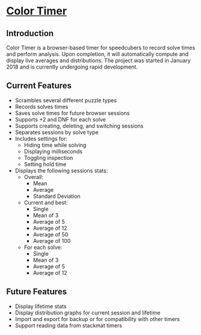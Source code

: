 # [Color Timer](https://www.colortimer.us)

## Introduction

Color Timer is a browser-based timer for speedcubers to record solve times and perform analysis. Upon completion, it will automatically compute and display live averages and distributions. The project was started in January 2018 and is currently undergoing rapid development.

## Current Features
- Scrambles several different puzzle types
- Records solves times
- Saves solve times for future browser sessions
- Supports +2 and DNF for each solve
- Supports creating, deleting, and switching sessions
- Separates sessions by solve type
- Includes settings for:
  - Hiding time while solving
  - Displaying milliseconds
  - Toggling inspection
  - Setting hold time
- Displays the following sessions stats:
  - Overall:
    - Mean
    - Average
    - Standard Deviation
  - Current and best:
    - Single
    - Mean of 3
    - Average of 5
    - Average of 12
    - Average of 50
    - Average of 100
  - For each solve:
    - Single
    - Mean of 3
    - Average of 5
    - Average of 12

## Future Features
- Display lifetime stats
- Display distribution graphs for current session and lifetime
- Import and export for backup or for compatibility with other timers
- Support reading data from stackmat timers
